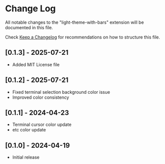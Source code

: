 # Change Log

All notable changes to the "light-theme-with-bars" extension will be documented in this file.

Check [Keep a Changelog](http://keepachangelog.com/) for recommendations on how to structure this file.

## [0.1.3] - 2025-07-21
- Added MIT License file

## [0.1.2] - 2025-07-21
- Fixed terminal selection background color issue
- Improved color consistency

## [0.1.1] - 2024-04-23
- Terminal cursor color update
- etc color update


## [0.1.0] - 2024-04-19

- Initial release
